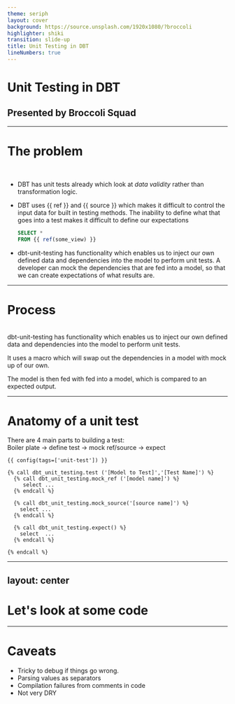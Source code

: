 ```yaml
---
theme: seriph
layout: cover
background: https://source.unsplash.com/1920x1080/?broccoli
highlighter: shiki
transition: slide-up
title: Unit Testing in DBT
lineNumbers: true
---
```


# Unit Testing in DBT

## Presented by Broccoli Squad

<!--
This is the introduction to Unit Testing in DBT
-->

---

# The problem 
<br> 

- DBT has unit tests already which look at *data validity* rather than transformation logic. 

- DBT uses {{ ref }} and {{ source }} which makes it difficult to control the input data for built in testing methods. The inability to define what that goes into a test makes it difficult to define our expectations

  ```sql 
  SELECT * 
  FROM {{ ref(some_view) }}
  ```
 
- dbt-unit-testing has functionality which enables us to inject our own defined data and dependencies into the model to perform unit tests. 
  A developer can mock the dependencies that are fed into a model, so that we can create expectations of what results are. 


<!--
Why do we need this when DBT already has testing built in?
-->

---

# Process 
<br> 
dbt-unit-testing has functionality which enables us to inject our own defined data and dependencies into the model to perform unit tests. 

It uses a macro which will swap out the dependencies in a model with mock up of our own. 

The model is then fed with fed into a model, which is compared to an expected output. 

[^1]: [Learn More](https://sli.dev/guide/syntax.html#line-highlighting)

---

# Anatomy of a unit test

There are 4 main parts to building a test:
<br>
Boiler plate -> define test -> mock ref/source -> expect   

```python{all|1|3,16|4-10|12-14}
{{ config(tags=['unit-test']) }}

{% call dbt_unit_testing.test ('[Model to Test]','[Test Name]') %}
  {% call dbt_unit_testing.mock_ref ('[model name]') %}
     select ...
  {% endcall %}

  {% call dbt_unit_testing.mock_source('[source name]') %}
    select ...
  {% endcall %}

  {% call dbt_unit_testing.expect() %}
    select  ...
  {% endcall %}

{% endcall %}
```

---
layout: center
---

# Let's look at some code 

---

# Caveats 

- Tricky to debug if things go wrong. 
- Parsing values as separators 
- Compilation failures from comments in code 
- Not very DRY
